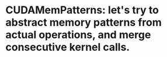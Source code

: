 # CUDAMemPatterns: let's try to abstract memory patterns from actual operations, and merge consecutive kernel calls.

